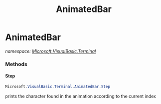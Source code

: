 ﻿---
title: AnimatedBar
---

# AnimatedBar
_namespace: [Microsoft.VisualBasic.Terminal](N-Microsoft.VisualBasic.Terminal.html)_



### Methods

#### Step
```csharp
Microsoft.VisualBasic.Terminal.AnimatedBar.Step
```
prints the character found in the animation according to the current index




